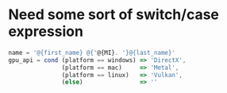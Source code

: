 
# Need some sort of switch/case expression

```TypeScript
name = '@{first_name} @{'@{MI}. '}@{last_name}'
gpu_api = cond (platform == windows) => 'DirectX',
               (platform == mac)     => 'Metal',
               (platform == linux)   => 'Vulkan',
               (else)                => ''
```
